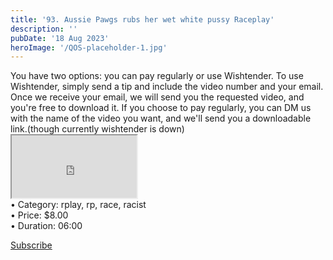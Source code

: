 ```yaml
---
title: '93. Aussie Pawgs rubs her wet white pussy Raceplay'
description: ''
pubDate: '18 Aug 2023'
heroImage: '/QOS-placeholder-1.jpg'
---
```

<div class="video_paragraph_header"> You have two options: you can pay regularly or use Wishtender. To use Wishtender, simply send a tip and include the video number and your email. Once we receive your email, we will send you the requested video, and you're free to download it. If you choose to pay regularly, you can DM us with the name of the video you want, and we'll send you a downloadable link.(though currently wishtender is down)</div>

<iframe src="https://drive.google.com/file/d/1Uw4o9bKP_PYT_NXlASZ3FpZt_Dr251qd/preview" width="200" height="100" allow="autoplay" allowfullscreen="allowfullscreen"></iframe>
<!--br-->
<!--br-->
<!--br-->
<!---product details--->
<div class="prod_details">
• Category: rplay, rp, race, racist<BR>
• Price: $8.00<BR>
• Duration: 06:00<BR>
</div>
<!--product details end-->

<a class="read_more" onclick="toggleReadMore()" href="youtube.com">Subscribe</a>
<!---<div class="read_more-content" id="readMoreContent">
<a class="read_more" href="https://pul.ly/b/317368">Checkout</a>
<a class="read_more" href="https://www.wishtender.com/racemedia/?item=65972ce9c87e980002868937">Wishtender</a>
<a class="read_more" href="#">Link 3</a>--->
</div>
</div>
<script>
function toggleReadMore() {
var readMoreContent = document.getElementById("readMoreContent");
readMoreContent.style.display = (readMoreContent.style.display === "block") ? "none" : "block";}
</script>
</div>